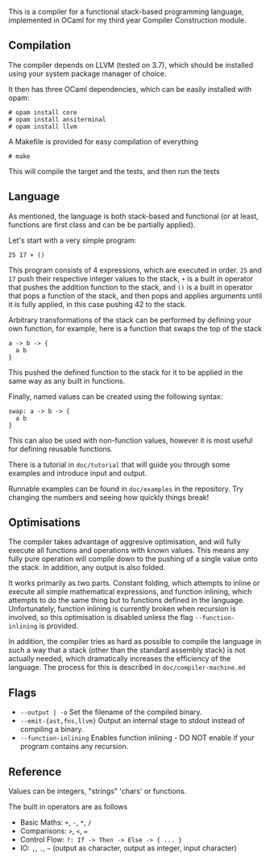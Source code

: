 This is a compiler for a functional stack-based programming language, 
implemented in OCaml for my third year Compiler Construction module.

## Compilation

The compiler depends on LLVM (tested on 3.7), which should be installed using
your system package manager of choice.

It then has three OCaml dependencies, which can be easily installed with opam:

```
# opam install core
# opam install ansiterminal
# opam install llvm
```

A Makefile is provided for easy compilation of everything

```
# make
```

This will compile the target and the tests, and then run the tests

## Language

As mentioned, the language is both stack-based and functional 
(or at least, functions are first class and can be be partially applied). 

Let's start with a very simple program:

```
25 17 + ()
```

This program consists of 4 expressions, which are executed in order.
```25``` and ```17``` push their respective integer values to the stack,
```+``` is a built in operator that pushes the addition function to the stack, and
```()``` is a built in operator that pops a function of the stack, and then pops and applies arguments 
until it is fully applied, in this case pushing 42 to the stack.

Arbitrary transformations of the stack can be performed by defining your own function, 
for example, here is a function that swaps the top of the stack

```
a -> b -> {
  a b
}
```

This pushed the defined function to the stack for it to be applied in the same way as any built in functions.

Finally, named values can be created using the following syntax:

```
swap: a -> b -> {
  a b
}
```

This can also be used with non-function values, however it is most useful for defining reusable functions.

There is a tutorial in ```doc/tutorial``` that will guide you through some examples and introduce input and output.

Runnable examples can be found in ```doc/examples``` in the repository. Try changing the numbers and seeing
how quickly things break!

## Optimisations
The compiler takes advantage of aggresive optimisation, and will fully execute all functions and operations with known values.
This means any fully pure operation will compile down to the pushing of a single value onto the stack. In addition, any output is also folded.

It works primarily as two parts. Constant folding, which attempts to inline or execute all simple mathematical expressions, and
function inlining, which attempts to do the same thing but to functions defined in the language. Unfortunately, function
inlining is currently broken when recursion is involved, so this optimisation is disabled unless the flag ```--function-inlining``` is provided.

In addition, the compiler tries as hard as possible to compile the language in such a way that a stack (other than
the standard assembly stack) is not actually needed, which dramatically increases the efficiency of the language.
The process for this is described in ```doc/compiler-machine.md```

## Flags
* ```--output | -o``` Set the filename of the compiled binary.
* ```--emit-{ast,fns,llvm}``` Output an internal stage to stdout instead of compiling a binary.
* ```--function-inlining``` Enables function inlining - DO NOT enable if your program contains any recursion.

## Reference
Values can be integers, "strings" 'chars' or functions.

The built in operators are as follows 
* Basic Maths: ```+```, ```-```, ```*```, ```/```
* Comparisons: ```>```, ```<```, ```=```
* Control Flow: ```?: If -> Then -> Else -> { ... }```
* IO: ```,```, ```.```, ```~``` (output as character, output as integer, input character)

